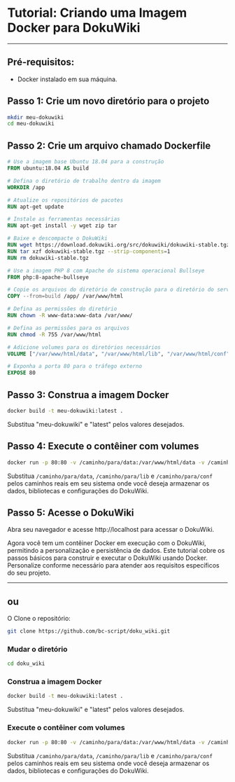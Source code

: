 # Tutorial: Criando uma Imagem Docker para DokuWiki
---

## Pré-requisitos:

- Docker instalado em sua máquina.

## Passo 1: Crie um novo diretório para o projeto

```bash
mkdir meu-dokuwiki
cd meu-dokuwiki
```

## Passo 2: Crie um arquivo chamado Dockerfile

```dockerfile
# Use a imagem base Ubuntu 18.04 para a construção
FROM ubuntu:18.04 AS build

# Defina o diretório de trabalho dentro da imagem
WORKDIR /app

# Atualize os repositórios de pacotes
RUN apt-get update

# Instale as ferramentas necessárias
RUN apt-get install -y wget zip tar 

# Baixe e descompacte o DokuWiki
RUN wget https://download.dokuwiki.org/src/dokuwiki/dokuwiki-stable.tgz
RUN tar xzf dokuwiki-stable.tgz --strip-components=1
RUN rm dokuwiki-stable.tgz

# Use a imagem PHP 8 com Apache do sistema operacional Bullseye
FROM php:8-apache-bullseye

# Copie os arquivos do diretório de construção para o diretório do servidor web
COPY --from=build /app/ /var/www/html

# Defina as permissões do diretório
RUN chown -R www-data:www-data /var/www/

# Defina as permissões para os arquivos
RUN chmod -R 755 /var/www/html

# Adicione volumes para os diretórios necessários
VOLUME ["/var/www/html/data", "/var/www/html/lib", "/var/www/html/conf"]

# Exponha a porta 80 para o tráfego externo
EXPOSE 80

```
## Passo 3: Construa a imagem Docker

```bash
docker build -t meu-dokuwiki:latest .
```
Substitua "meu-dokuwiki" e "latest" pelos valores desejados.

## Passo 4: Execute o contêiner com volumes

```bash
docker run -p 80:80 -v /caminho/para/data:/var/www/html/data -v /caminho/para/lib:/var/www/html/lib -v /caminho/para/conf:/var/www/html/conf meu-dokuwiki:latest
```

Substitua `/caminho/para/data`, `/caminho/para/lib` e `/caminho/para/conf` pelos caminhos reais em seu sistema onde você deseja armazenar os dados, bibliotecas e configurações do DokuWiki.


## Passo 5: Acesse o DokuWiki
Abra seu navegador e acesse http://localhost para acessar o DokuWiki.

Agora você tem um contêiner Docker em execução com o DokuWiki, permitindo a personalização e persistência de dados. Este tutorial cobre os passos básicos para construir e executar o DokuWiki usando Docker. Personalize conforme necessário para atender aos requisitos específicos do seu projeto.

---
## ou
O Clone o repositório:

```bash
git clone https://github.com/bc-script/doku_wiki.git
```
### Mudar o diretório 
```bash
cd doku_wiki
```

### Construa a imagem Docker

```bash
docker build -t meu-dokuwiki:latest .
```
Substitua "meu-dokuwiki" e "latest" pelos valores desejados.

### Execute o contêiner com volumes

```bash
docker run -p 80:80 -v /caminho/para/data:/var/www/html/data -v /caminho/para/lib:/var/www/html/lib -v /caminho/para/conf:/var/www/html/conf meu-dokuwiki:latest
```

Substitua `/caminho/para/data`, `/caminho/para/lib` e `/caminho/para/conf` pelos caminhos reais em seu sistema onde você deseja armazenar os dados, bibliotecas e configurações do DokuWiki.
